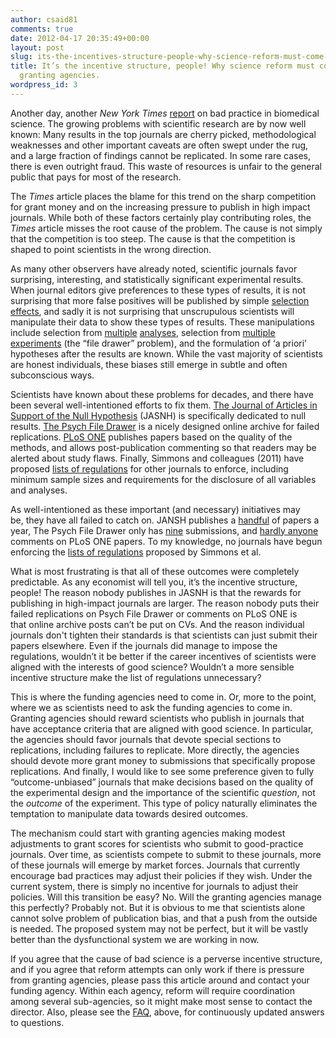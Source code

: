 ```yaml
---
author: csaid81
comments: true
date: 2012-04-17 20:35:49+00:00
layout: post
slug: its-the-incentives-structure-people-why-science-reform-must-come-from-the-granting-agencies
title: It’s the incentive structure, people! Why science reform must come from the
  granting agencies.
wordpress_id: 3
---
```


Another day, another _New York Times_ [report](http://www.nytimes.com/2012/04/17/science/rise-in-scientific-journal-retractions-prompts-calls-for-reform.html?pagewanted=1&_r=2) on bad practice in biomedical science. The growing problems with scientific research are by now well known: Many results in the top journals are cherry picked, methodological weaknesses and other important caveats are often swept under the rug, and a large fraction of findings cannot be replicated. In some rare cases, there is even outright fraud. This waste of resources is unfair to the general public that pays for most of the research.

The _Times_ article places the blame for this trend on the sharp competition for grant money and on the increasing pressure to publish in high impact journals. While both of these factors certainly play contributing roles, the _Times_ article misses the root cause of the problem. The cause is not simply that the competition is too steep. The cause is that the competition is shaped to point scientists in the wrong direction.

As many other observers have already noted, scientific journals favor surprising, interesting, and statistically significant experimental results. When journal editors give preferences to these types of results, it is not surprising that more false positives will be published by simple [selection effects](http://www.plosmedicine.org/article/info:doi/10.1371/journal.pmed.0020124), and sadly it is not surprising that unscrupulous scientists will manipulate their data to show these types of results. These manipulations include selection from [multiple](http://www.ncbi.nlm.nih.gov/pubmed/3661589) [analyses](http://people.psych.cornell.edu/~jec7/pcd%20pubs/simmonsetal11.pdf), selection from [multiple experiments](http://www.talyarkoni.org/blog/tag/file-drawer-problem/) (the “file drawer” problem), and the formulation of ‘a priori’ hypotheses after the results are known. While the vast majority of scientists are honest individuals, these biases still emerge in subtle and often subconscious ways.

Scientists have known about these problems for decades, and there have been several well-intentioned efforts to fix them. [The Journal of Articles in Support of the Null Hypothesis](http://www.jasnh.com/) (JASNH) is specifically dedicated to null results. [The Psych File Drawer](http://psychfiledrawer.org/) is a nicely designed online archive for failed replications. [PLoS ONE](http://www.plosone.org) publishes papers based on the quality of the methods, and allows post-publication commenting so that readers may be alerted about study flaws. Finally, Simmons and colleagues (2011) have proposed [lists of regulations](http://people.psych.cornell.edu/~jec7/pcd%20pubs/simmonsetal11.pdf) for other journals to enforce, including minimum sample sizes and requirements for the disclosure of all variables and analyses.

As well-intentioned as these important (and necessary) initiatives may be, they have all failed to catch on. JANSH publishes a [handful](http://www.jasnh.com/) of papers a year, The Psych File Drawer only has [nine](http://psychfiledrawer.org/view_article_list.php) submissions, and [hardly anyone](http://www.plosone.org/article/browse.action?field=date&day=1) comments on PLoS ONE papers. To my knowledge, no journals have begun enforcing the [lists of regulations](http://people.psych.cornell.edu/~jec7/pcd%20pubs/simmonsetal11.pdf) proposed by Simmons et al.

What is most frustrating is that all of these outcomes were completely predictable. As any economist will tell you, it’s the incentive structure, people! The reason nobody publishes in JASNH is that the rewards for publishing in high-impact journals are larger. The reason nobody puts their failed replications on Psych File Drawer or comments on PLoS ONE is that online archive posts can’t be put on CVs. And the reason individual journals don't tighten their standards is that scientists can just submit their papers elsewhere. Even if the journals did manage to impose the regulations, wouldn’t it be better if the career incentives of scientists were aligned with the interests of good science? Wouldn’t a more sensible incentive structure make the list of regulations unnecessary?

This is where the funding agencies need to come in. Or, more to the point, where we as scientists need to ask the funding agencies to come in. Granting agencies should reward scientists who publish in journals that have acceptance criteria that are aligned with good science. In particular, the agencies should favor journals that devote special sections to replications, including failures to replicate. More directly, the agencies should devote more grant money to submissions that specifically propose replications. And finally, I would like to see some preference given to fully “outcome-unbiased” journals that make decisions based on the quality of the experimental design and the importance of the scientific _question_, not the _outcome_ of the experiment. This type of policy naturally eliminates the temptation to manipulate data towards desired outcomes.

The mechanism could start with granting agencies making modest adjustments to grant scores for scientists who submit to good-practice journals. Over time, as scientists compete to submit to these journals, more of these journals will emerge by market forces. Journals that currently encourage bad practices may adjust their policies if they wish. Under the current system, there is simply no incentive for journals to adjust their policies. Will this transition be easy? No. Will the granting agencies manage this perfectly? Probably not. But it is obvious to me that scientists alone cannot solve problem of publication bias, and that a push from the outside is needed. The proposed system may not be perfect, but it will be vastly better than the dysfunctional system we are working in now.

If you agree that the cause of bad science is a perverse incentive structure, and if you agree that reform attempts can only work if there is pressure from granting agencies, please pass this article around and contact your funding agency. Within each agency, reform will require coordination among several sub-agencies, so it might make most sense to contact the director. Also, please see the [FAQ](/2012/04/18/faq/), above, for continuously updated answers to questions.
